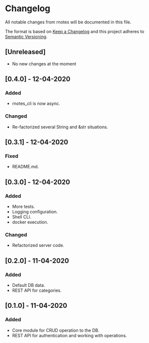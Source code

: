 # Changelog

All notable changes from rnotes will be documented in this file.

The format is based on [Keep a Changelog](http://keepachangelog.com/en/1.0.0/)
and this project adheres to [Semantic Versioning](http://semver.org/spec/v2.0.0.html).

## [Unreleased]

- No new changes at the moment

## [0.4.0] - 12-04-2020

### Added

- rnotes_cli is now async.

### Changed

- Re-factorized several String and &str situations.

## [0.3.1] - 12-04-2020

### Fixed

- README.md.

## [0.3.0] - 12-04-2020

### Added

- More tests.
- Logging configuration.
- Shell CLI.
- docker execution.

### Changed

- Refactorized server code.

## [0.2.0] - 11-04-2020

### Added

- Default DB data.
- REST API for categories.

## [0.1.0] - 11-04-2020

### Added

- Core module for CRUD operation to the DB.
- REST API for authentication and working with operations.
